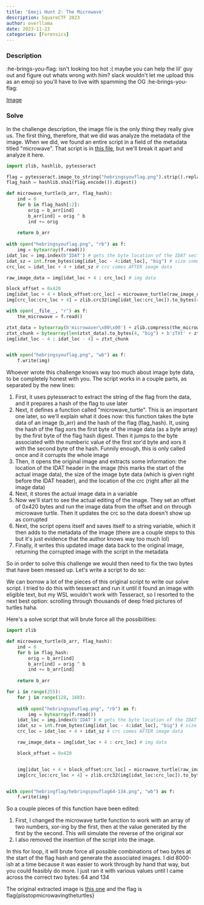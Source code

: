 ```yaml
---
title: 'Emoji Hunt 2: The Microwave'
description: SquareCTF 2023
author: overllama
date: 2023-11-23
categories: [Forensics]
---
```


### Description

:he-brings-you-flag: isn't looking too hot :( maybe you can help the lil' guy out and figure out whats wrong with him?
slack wouldn't let me upload this as an emoji so you'll have to live with spamming the OG :he-brings-you-flag:

[Image](/assets/img/posts/hebringsyouflag.png)

### Solve

In the challenge description, the image file is the only thing they really give us. The first thing, therefore, that we did was analyze the metadata of the image. When we did, we found an entire script in a field of the metadata titled "microwave". That script is in [this file](/assets/code/emoji-hunt/emoji.py), but we'll break it apart and analyze it here.

```python
import zlib, hashlib, pytesseract

flag = pytesseract.image_to_string("hebringsyouflag.png").strip().replace("\n", "").replace(" ", "")
flag_hash = hashlib.sha1(flag.encode()).digest()

def microwave_turtle(b_arr, flag_hash):
    ind = 0
    for b in flag_hash[:2]:
        orig = b_arr[ind]
        b_arr[ind] = orig ^ b
        ind += orig
    
    return b_arr
        
with open("hebringsyouflag.png", "rb") as f:
    img = bytearray(f.read())
idat_loc = img.index(b'IDAT') # gets the byte location of the IDAT section of the image where the actual data starts
idat_sz = int.from_bytes(img[idat_loc - 4:idat_loc], "big") # size comes BEFORE it says IDAT
crc_loc = idat_loc + 4 + idat_sz # crc comes AFTER image data

raw_image_data = img[idat_loc + 4 : crc_loc] # img data

block_offset = 0x420
img[idat_loc + 4 + block_offset:crc_loc] = microwave_turtle(raw_image_data[block_offset:], flag_hash)
img[crc_loc:crc_loc + 4] = zlib.crc32(img[idat_loc:crc_loc]).to_bytes(4, "big")

with open(__file__, "r") as f:
    the_microwave = f.read()

ztxt_data = bytearray(b'microwaver\x00\x00') + zlib.compress(the_microwave.encode("UTF-8"))
ztxt_chunk = bytearray(len(ztxt_data).to_bytes(4, "big") + b'zTXt' + ztxt_data + zlib.crc32(b'zTXt' + ztxt_data).to_bytes(4, "big"))
img[idat_loc - 4 : idat_loc - 4] = ztxt_chunk


with open("hebringsyouflag.png", "wb") as f:
    f.write(img)
```

Whoever wrote this challenge knows way too much about image byte data, to be completely honest with you. The script works in a couple parts, as separated by the new lines:

1. First, it uses pytesseract to extract the string of the flag from the data, and it prepares a hash of the flag to use later
1. Next, it defines a function called "microwave_turtle". This is an important one later, so we'll explain what it does now: this function takes the byte data of an image (b_arr) and the hash of the flag (flag_hash). It, using the hash of the flag xors the first byte of the image data (as a byte array) by the first byte of the flag hash digest. Then it jumps to the byte associated with the numberic value of the first xor'd byte and xors it with the second byte of the hash. Funnily enough, this is only called once and it corrupts the whole image
1. Then, it opens the original image and extracts some information: the location of the IDAT header in the image (this marks the start of the actual image data), the size of the image byte data (which is given right before the IDAT header), and the location of the crc (right after all the image data)
1. Next, it stores the actual image data in a variable
1. Now we'll start to see the actual editing of the image. They set an offset of 0x420 bytes and run the image data from the offset and on through microwave turtle. Then it updates the crc so the data doesn't show up as corrupted
1. Next, the script opens itself and saves itself to a string variable, which it then adds to the metadata of the image (there are a couple steps to this but it's just evidence that the author knows way too much lol)
1. Finally, it writes this updated image data back to the original image, returning the corrupted image with the script in the metadata

So in order to solve this challenge we would then need to fix the two bytes that have been messed up. Let's write a script to do so:

We can borrow a lot of the pieces of this original script to write our solve script. I tried to do this with tesseract and run it until it found an image with eligible text, but my WSL wouldn't work with Tesseract, so I resorted to the next best option: scrolling through thousands of deep fried pictures of turtles haha.

Here's a solve script that will brute force all the possibilities:

```python
import zlib

def microwave_turtle(b_arr, flag_hash):
    ind = 0
    for b in flag_hash:
        orig = b_arr[ind]
        b_arr[ind] = orig ^ b
        ind += b_arr[ind]
    
    return b_arr

for i in range(255):
    for j in range(128, 160):
            
    with open("hebringsyouflag.png", "rb") as f:
        img = bytearray(f.read())
    idat_loc = img.index(b'IDAT') # gets the byte location of the IDAT section of the image where the actual data starts
    idat_sz = int.from_bytes(img[idat_loc - 4:idat_loc], "big") # size comes BEFORE it says IDAT
    crc_loc = idat_loc + 4 + idat_sz # crc comes AFTER image data

    raw_image_data = img[idat_loc + 4 : crc_loc] # img data

    block_offset = 0x420


    img[idat_loc + 4 + block_offset:crc_loc] = microwave_turtle(raw_image_data[block_offset:], [68, 134])
    img[crc_loc:crc_loc + 4] = zlib.crc32(img[idat_loc:crc_loc]).to_bytes(4, "big")


with open("hebringflag/hebringsyouflag64-134.png", "wb") as f:
    f.write(img)
```

So a couple pieces of this function have been edited:

1. First, I changed the microwave turtle function to work with an array of two numbers, xor-ing by the first, then at the value generated by the first by the second. This will simulate the reverse of the original xor
2. I also removed the insertion of the script into the image.

In this for loop, it will brute force all possible combinations of two bytes at the start of the flag hash and generate the associated images. I did 8000-ish at a time because it was easier to work through by hand that way, but you could feasibly do more. I just ran it with various values until I came across the correct two bytes: 64 and 134

The original extracted image is [this one](/assets/img/posts/hebringsyouflag64-134.png) and the flag is flag{plsstopmicrowavingtheturtles}